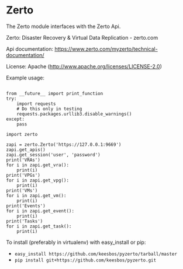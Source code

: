 
Zerto
=====

The Zerto module interfaces with the Zerto Api.

Zerto: Disaster Recovery & Virtual Data Replication - zerto.com

Api documentation: https://www.zerto.com/myzerto/technical-documentation/

License: Apache (http://www.apache.org/licenses/LICENSE-2.0)

Example usage:
```

from __future__ import print_function
try:
    import requests
    # Do this only in testing
    requests.packages.urllib3.disable_warnings()
except:
    pass

import zerto

zapi = zerto.Zerto('https://127.0.0.1:9669')
zapi.get_apis()
zapi.get_session('user', 'password')
print('VRAs')
for i in zapi.get_vra():
    print(i)
print('VPGs')
for i in zapi.get_vpg():
    print(i)
print('VMs')
for i in zapi.get_vm():
    print(i)
print('Events')
for i in zapi.get_event():
    print(i)
print('Tasks')
for i in zapi.get_task():
    print(i)
```

To install (preferably in virtualenv) with easy_install or pip:
* `easy_install https://github.com/keesbos/pyzerto/tarball/master`
* `pip install git+https://github.com/keesbos/pyzerto.git`
